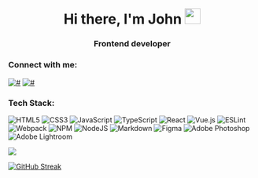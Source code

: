 <h1 align="center">Hi there, I'm John <img src="https://github.com/blackcater/blackcater/raw/main/images/Hi.gif" height="32"/></h1> <h3 align="center">Frontend developer</h3>

### Connect with me:
<p align="left">
<a href="https://t.me/johnbeelow" target="blank"><img align="center" src="https://img.shields.io/badge/Telegram-2CA5E0?style=for-the-badge&logo=telegram&logoColor=white" alt="#" /></a>
<a href="https://instagram.com/dj_beelow" target="blank"><img align="center" src="https://img.shields.io/badge/Instagram-%23E4405F.svg?style=for-the-badge&logo=Instagram&logoColor=white" alt="#" /></a>
</p>

### Tech Stack:

![HTML5](https://img.shields.io/badge/html5-%23E34F26.svg?style=for-the-badge&logo=html5&logoColor=white) ![CSS3](https://img.shields.io/badge/css3-%231572B6.svg?style=for-the-badge&logo=css3&logoColor=white) ![JavaScript](https://img.shields.io/badge/javascript-%23323330.svg?style=for-the-badge&logo=javascript&logoColor=%23F7DF1E) ![TypeScript](https://img.shields.io/badge/typescript-%23007ACC.svg?style=for-the-badge&logo=typescript&logoColor=white) ![React](https://img.shields.io/badge/react-%2320232a.svg?style=for-the-badge&logo=react&logoColor=%2361DAFB) ![Vue.js](https://img.shields.io/badge/vuejs-%2335495e.svg?style=for-the-badge&logo=vuedotjs&logoColor=%234FC08D) ![ESLint](https://img.shields.io/badge/ESLint-4B3263?style=for-the-badge&logo=eslint&logoColor=white) ![Webpack](https://img.shields.io/badge/webpack-%238DD6F9.svg?style=for-the-badge&logo=webpack&logoColor=black) ![NPM](https://img.shields.io/badge/NPM-%23000000.svg?style=for-the-badge&logo=npm&logoColor=white) ![NodeJS](https://img.shields.io/badge/node.js-6DA55F?style=for-the-badge&logo=node.js&logoColor=white) ![Markdown](https://img.shields.io/badge/markdown-%23000000.svg?style=for-the-badge&logo=markdown&logoColor=white) ![Figma](https://img.shields.io/badge/figma-%23F24E1E.svg?style=for-the-badge&logo=figma&logoColor=white) ![Adobe Photoshop](https://img.shields.io/badge/adobephotoshop-%2331A8FF.svg?style=for-the-badge&logo=adobephotoshop&logoColor=white) ![Adobe Lightroom](https://img.shields.io/badge/Adobe%20Lightroom-31A8FF.svg?style=for-the-badge&logo=Adobe%20Lightroom&logoColor=white)

![](https://github-readme-stats.vercel.app/api/top-langs/?username=johnbeelow&theme=react&hide_border=true&include_all_commits=false&count_private=false&layout=compact)

[![GitHub Streak](https://streak-stats.demolab.com?user=johnbeelow&theme=radical)](https://git.io/streak-stats)

